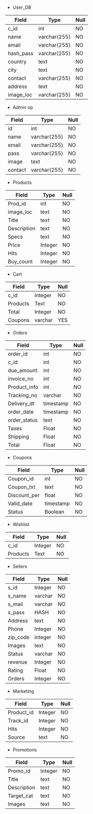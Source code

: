 - User_DB

| Field        | Type         | Null |
| ------------ | ------------ | ---- |
| c_id         | int          | NO   |
| name         | varchar(255) | NO   |
| email        | varchar(255) | NO   |
| hash_pass    | varchar(255) | NO   |
| country      | text         | NO   |
| city         | text         | NO   |
| contact      | varchar(255) | NO   |
| address      | text         | NO   |
| image_loc    | varchar(255) | NO   |

- Admin op

| Field    | Type         | Null |
| -------- | ------------ | ---- |
| id       | int          | NO   |
| name     | varchar(255) | NO   |
| email    | varchar(255) | NO   |
| pass     | varchar(255) | NO   |
| image    | text         | NO   |
| contact  | varchar(255) | NO   |

- Products

| Field     | Type         | Null |
| --------- | ------------ | ---- |
| Prod_id   | int          | NO   |
| image_loc | text         | NO   |
| Title     | text         | NO   |
| Description | text       | NO   |
| Specs       | text       | NO   |
| Price       | Integer    | NO   |
| Hits        | Integer    | NO   |
| Buy_count   | Integer    | NO   |

- Cart

| Field     | Type         | Null |
| --------- | ------------ | ---- |
| c_id      | Integer      | NO   |
| Products  | Text         | NO   |
| Total     | Integer      | NO   |
| Coupons   | varchar      | YES  |

- Orders 

| Field        | Type      | Null |
|------------- | --------- | ---- |
| order_id     | int       | NO   |
| c_id         | int       | NO   |
| due_amount   | int       | NO   |
| invoice_no   | int       | NO   |
| Product_info | int       | NO   |
| Tracking_no  | varchar   | NO   |
| Delivery_dt  | timestamp | NO   |
| order_date   | timestamp | NO   |
| order_status | text      | NO   |
| Taxes        | Float     | NO   |
| Shipping     | Float     | NO   |
| Total        | Float     | NO   |

- Coupons 

| Field        | Type      | Null |
|------------- | --------- | ---- |
| Coupon_id    | int       | NO   |
| Coupon_txt   | text      | NO   |
| Discount_per | float     | NO   |
| Valid_date   | timestamp | NO   |
| Status       | Boolean   | NO   |

- Wishlist

| Field     | Type         | Null |
| --------- | ------------ | ---- |
| c_id      | Integer      | NO   |
| Products  | Text         | NO   |

- Sellers

| Field     | Type         | Null |
| --------- | ------------ | ---- |
| s_id      | Integer      | NO   |
| s_name    | varchar      | NO   |
| s_mail    | varchar      | NO   |
| s_pass    | HASH         | NO   |
| Address   | text         | NO   |
| Phone     | Integer      | NO   |
| zip_code  | integer      | NO   |
| Images    | text         | NO   |
| Status    | varchar      | NO   |
| revenue   | Integer      | NO   |
| Rating    | Float        | NO   |
| Orders    | Integer      | NO   |

- Marketing
 
| Field      | Type         | Null |
| ---------- | ------------ | ---- |
| Product_id | Integer      | NO   |
| Track_id   | Integer      | NO   |
| Hits       | Integer      | NO   |
| Source     | text         | NO   |


- Promotions
 
| Field       | Type         | Null |
| ----------- | ------------ | ---- |
| Promo_id    | Integer      | NO   |
| Title       | text         | NO   |
| Description | text         | NO   |
| Target_cat  | text         | NO   |
| Images      | text         | NO   |


